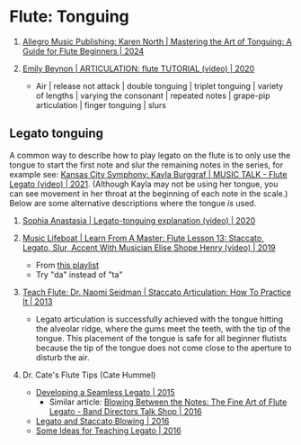 # Flute: Tonguing

1. [Allegro Music Publishing: Karen North | Mastering the Art of Tonguing: A Guide for Flute Beginners | 2024](https://www.allegromusicpublishing.com/post/mastering-the-art-of-tonguing-a-guide-for-flute-beginners)

1. [Emily Beynon | ARTICULATION: flute TUTORIAL (video) | 2020](https://www.youtube.com/watch?v=AuNjvqEMRgU)
   - Air | release not attack | double tonguing | triplet tonguing | variety of lengths |
     varying the consonant | repeated notes | grape-pip articulation | finger tonguing | slurs


## Legato tonguing

A common way to describe how to play legato on the flute is to only use the tongue to start the first note and slur the remaining notes in the series, for example see:
[Kansas City Symphony: Kayla Burggraf | MUSIC TALK - Flute Legato (video) | 2021](https://www.youtube.com/watch?app=desktop&v=B_lFQauZGag). (Although Kayla may not be
using her tongue, you can see movement in her throat at the beginning of each note in the scale.) Below are some alternative descriptions where the tongue *is* used.

1. [Sophia Anastasia | Legato-tonguing explanation (video) | 2020](https://www.youtube.com/watch?v=I9rofkq9rjQ)

1. [Music Lifeboat | Learn From A Master: Flute Lesson 13: Staccato, Legato, Slur, Accent With Musician Elise Shope Henry (video) | 2019](https://www.youtube.com/watch?v=Wl9lZRT7mlE&t=55s)
   - From [this playlist](https://www.youtube.com/playlist?list=PLjolLvS-EDNDhL08H1glgsr9QyXW85c2x)
   - Try "da" instead of "ta"

1. [Teach Flute: Dr. Naomi Seidman | Staccato Articulation: How To Practice It | 2013](http://www.teachflute.com/2013/04/staccato-articulation-how-to-practice-it.html)
   - Legato articulation is successfully achieved with the tongue hitting the alveolar ridge, where the gums meet the teeth, with the tip of the tongue. This placement of the tongue is safe for all beginner flutists because the tip of the tongue does not come close to the aperture to disturb the air.

1. Dr. Cate's Flute Tips (Cate Hummel)
   - [Developing a Seamless Legato | 2015](https://drcatesflutetips.wordpress.com/2015/04/13/developing-a-seamless-legato/)
     * Similar article: [Blowing Between the Notes: The Fine Art of Flute Legato - Band Directors Talk Shop | 2016](https://banddirectorstalkshop.com/flute-legato/)
   - [Legato and Staccato Blowing | 2016](https://drcatesflutetips.wordpress.com/2016/09/18/legato-and-staccato-blowing/)
   - [Some Ideas for Teaching Legato | 2016](https://drcatesflutetips.wordpress.com/2016/10/23/some-ideas-for-teaching-legato/)

